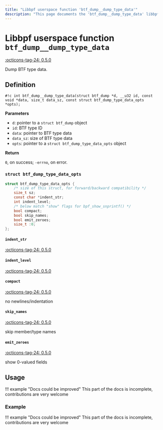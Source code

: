 ```yaml
---
title: "Libbpf userspace function 'btf_dump__dump_type_data'"
description: "This page documents the 'btf_dump__dump_type_data' libbpf userspace function, including its definition, usage, and examples."
---
```

# Libbpf userspace function `btf_dump__dump_type_data`

<!-- [LIBBPF_TAG] -->
[:octicons-tag-24: 0.5.0](https://github.com/libbpf/libbpf/releases/tag/v0.5.0)
<!-- [/LIBBPF_TAG] -->

Dump BTF type data.

## Definition

`#!c int btf_dump__dump_type_data(struct btf_dump *d, __u32 id, const void *data, size_t data_sz, const struct btf_dump_type_data_opts *opts);`

**Parameters**

- `d`: pointer to a `struct btf_dump` object
- `id`: BTF type ID
- `data`: pointer to BTF type data
- `data_sz`: size of BTF type data
- `opts`: pointer to a `struct btf_dump_type_data_opts` object

**Return**

`0`, on success; `-errno`, on error.

### `struct btf_dump_type_data_opts`

```c
struct btf_dump_type_data_opts {
	/* size of this struct, for forward/backward compatibility */
	size_t sz;
	const char *indent_str;
	int indent_level;
	/* below match "show" flags for bpf_show_snprintf() */
	bool compact;
	bool skip_names;
	bool emit_zeroes;
	size_t :0;
};
```

#### `indent_str`

[:octicons-tag-24: 0.5.0](https://github.com/libbpf/libbpf/commit/c0b2ceba1d25da148cdf369fb727b613d78c1f19)

#### `indent_level`

[:octicons-tag-24: 0.5.0](https://github.com/libbpf/libbpf/commit/c0b2ceba1d25da148cdf369fb727b613d78c1f19)

#### `compact`

[:octicons-tag-24: 0.5.0](https://github.com/libbpf/libbpf/commit/c0b2ceba1d25da148cdf369fb727b613d78c1f19)

no newlines/indentation

#### `skip_names`

[:octicons-tag-24: 0.5.0](https://github.com/libbpf/libbpf/commit/c0b2ceba1d25da148cdf369fb727b613d78c1f19)

skip member/type names

#### `emit_zeroes`

[:octicons-tag-24: 0.5.0](https://github.com/libbpf/libbpf/commit/c0b2ceba1d25da148cdf369fb727b613d78c1f19)

show 0-valued fields

## Usage

!!! example "Docs could be improved"
    This part of the docs is incomplete, contributions are very welcome

### Example

!!! example "Docs could be improved"
    This part of the docs is incomplete, contributions are very welcome
